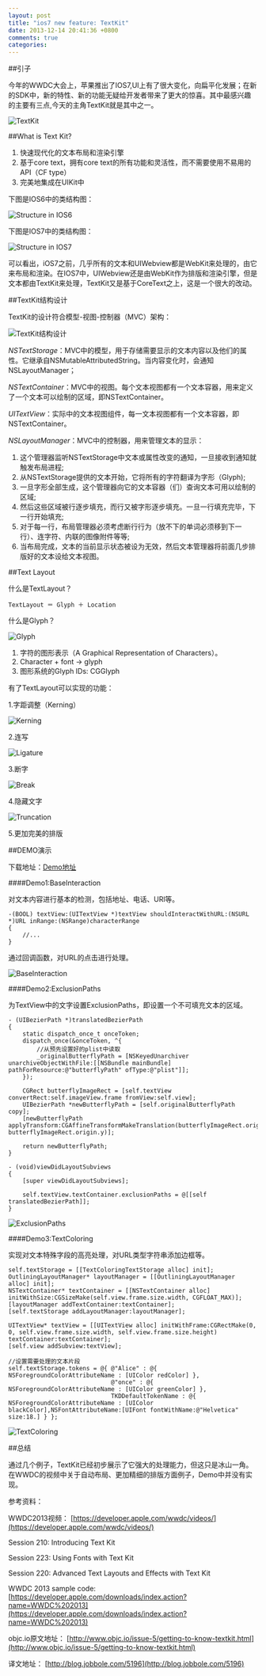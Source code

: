 ```yaml
---
layout: post
title: "ios7 new feature: TextKit"
date: 2013-12-14 20:41:36 +0800
comments: true
categories: 
---
```


##引子

今年的WWDC大会上，苹果推出了IOS7,UI上有了很大变化，向扁平化发展；在新的SDK中，新的特性、新的功能无疑给开发者带来了更大的惊喜。其中最感兴趣的主要有三点,今天的主角TextKit就是其中之一。

![TextKit](./images/20131215-1.png)


##What is Text Kit?

1. 快速现代化的文本布局和渲染引擎
2. 基于core text，拥有core text的所有功能和灵活性，而不需要使用不易用的API（CF type）
3. 完美地集成在UIKit中 

下图是IOS6中的类结构图：

![Structure in IOS6](./images/20131215-3.png)

下图是IOS7中的类结构图：

![Structure in IOS7](./images/20131215-2.png)

可以看出，iOS7之前，几乎所有的文本和UIWebview都是WebKit来处理的，由它来布局和渲染。在IOS7中，UIWebview还是由WebKit作为排版和渲染引擎，但是文本都由TextKit来处理，TextKit又是基于CoreText之上，这是一个很大的改动。

##TextKit结构设计

TextKit的设计符合模型-视图-控制器（MVC）架构：

![TextKit结构设计](./images/20131217-1.png)

*NSTextStorage*：MVC中的模型，用于存储需要显示的文本内容以及他们的属性。它继承自NSMutableAttributedString。当内容变化时，会通知NSLayoutManager；

*NSTextContainer*：MVC中的视图。每个文本视图都有一个文本容器，用来定义了一个文本可以绘制的区域，即NSTextContainer。

*UITextView*：实际中的文本视图组件，每一文本视图都有一个文本容器，即NSTextContainer。

*NSLayoutManager*：MVC中的控制器，用来管理文本的显示：

1. 这个管理器监听NSTextStorage中文本或属性改变的通知，一旦接收到通知就触发布局进程;
2. 从NSTextStorage提供的文本开始，它将所有的字符翻译为字形（Glyph);
3. 一旦字形全部生成，这个管理器向它的文本容器（们）查询文本可用以绘制的区域;
4. 然后这些区域被行逐步填充，而行又被字形逐步填充。一旦一行填充完毕，下一行开始填充;
5. 对于每一行，布局管理器必须考虑断行行为（放不下的单词必须移到下一行）、连字符、内联的图像附件等等;
6. 当布局完成，文本的当前显示状态被设为无效，然后文本管理器将前面几步排版好的文本设给文本视图。

##Text Layout

什么是TextLayout？

	TextLayout ＝ Glyph ＋ Location
	
什么是Glyph？

![Glyph](./images/20131217-2.png)

1. 字符的图形表示（A Graphical Representation of Characters）。
2. Character + font -> glyph
3. 图形系统的Glyph IDs: CGGlyph

有了TextLayout可以实现的功能：

1.字距调整（Kerning）

![Kerning](./images/20131217-3.png)

2.连写

![Ligature](./images/20131217-4.png)

3.断字

![Break](./images/20131217-5.png)

4.隐藏文字

![Truncation](./images/20131217-6.png)

5.更加完美的排版



##DEMO演示

下载地址：[Demo地址](https://github.com/Hydra2050/TextKitDemo)

####Demo1:BaseInteraction

对文本内容进行基本的检测，包括地址、电话、URl等。

	-(BOOL) textView:(UITextView *)textView shouldInteractWithURL:(NSURL *)URL inRange:(NSRange)characterRange
	{
    	//...
	}
	
通过回调函数，对URL的点击进行处理。

![BaseInteraction](./images/20131217-7.png)

####Demo2:ExclusionPaths

为TextView中的文字设置ExclusionPaths，即设置一个不可填充文本的区域。

	- (UIBezierPath *)translatedBezierPath
	{
	    static dispatch_once_t onceToken;
	    dispatch_once(&onceToken, ^{
	        //从预先设置好的plist中读取
	        _originalButterflyPath = [NSKeyedUnarchiver unarchiveObjectWithFile:[[NSBundle mainBundle] pathForResource:@"butterflyPath" ofType:@"plist"]];
	    });
	    
	    CGRect butterflyImageRect = [self.textView convertRect:self.imageView.frame fromView:self.view];
	    UIBezierPath *newButterflyPath = [self.originalButterflyPath copy];
	    [newButterflyPath applyTransform:CGAffineTransformMakeTranslation(butterflyImageRect.origin.x, butterflyImageRect.origin.y)];
	    
	    return newButterflyPath;
	}
	
	- (void)viewDidLayoutSubviews
	{
	    [super viewDidLayoutSubviews];
	    
	    self.textView.textContainer.exclusionPaths = @[[self translatedBezierPath]];
	}

![ExclusionPaths](./images/20131217-8.png)

####Demo3:TextColoring

实现对文本特殊字段的高亮处理，对URL类型字符串添加边框等。

	self.textStorage = [[TextColoringTextStorage alloc] init];
    OutliningLayoutManager* layoutManager = [[OutliningLayoutManager alloc] init];
    NSTextContainer* textContainer = [[NSTextContainer alloc] initWithSize:CGSizeMake(self.view.frame.size.width, CGFLOAT_MAX)];
    [layoutManager addTextContainer:textContainer];
    [self.textStorage addLayoutManager:layoutManager];
    
    UITextView* textView = [[UITextView alloc] initWithFrame:CGRectMake(0, 0, self.view.frame.size.width, self.view.frame.size.height) textContainer:textContainer];
    [self.view addSubview:textView];
    
    //设置需要处理的文本片段
    self.textStorage.tokens = @{ @"Alice" : @{ NSForegroundColorAttributeName : [UIColor redColor] },
                                 @"once" : @{ NSForegroundColorAttributeName : [UIColor greenColor] },
                                 TKDDefaultTokenName : @{ NSForegroundColorAttributeName : [UIColor blackColor],NSFontAttributeName:[UIFont fontWithName:@"Helvetica" size:18.] } };
                                 
![TextColoring](./images/20131217-9.png)
                                 
##总结

通过几个例子，TextKit已经初步展示了它强大的处理能力，但这只是冰山一角。在WWDC的视频中关于自动布局、更加精细的排版方面例子，Demo中并没有实现。

参考资料：

WWDC2013视频：
[https://developer.apple.com/wwdc/videos/](https://developer.apple.com/wwdc/videos/)

Session 210: Introducing Text Kit

Session 223: Using Fonts with Text Kit

Session 220: Advanced Text Layouts and Effects with Text Kit

WWDC 2013 sample code:
[https://developer.apple.com/downloads/index.action?name=WWDC%202013](https://developer.apple.com/downloads/index.action?name=WWDC%202013)

objc.io原文地址：
[http://www.objc.io/issue-5/getting-to-know-textkit.html](http://www.objc.io/issue-5/getting-to-know-textkit.html)

译文地址：
[http://blog.jobbole.com/5196](http://blog.jobbole.com/5196)




